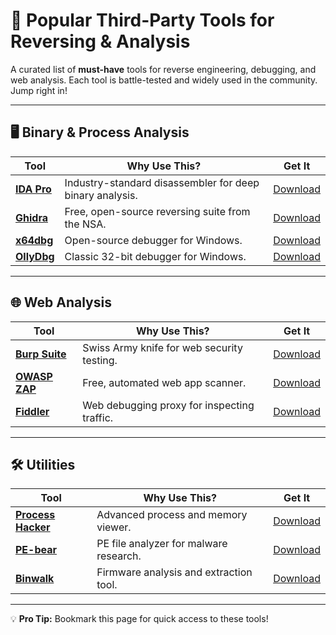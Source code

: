 # 🔧 Popular Third-Party Tools for Reversing & Analysis

A curated list of **must-have** tools for reverse engineering, debugging, and web analysis. Each tool is battle-tested and widely used in the community. Jump right in!

---

## 🖥️ Binary & Process Analysis

| Tool | Why Use This? | Get It |
|------|--------------|--------|
| **[IDA Pro](https://www.hex-rays.com/ida-pro/)** | Industry-standard disassembler for deep binary analysis. | [Download](https://www.hex-rays.com/ida-pro/) |
| **[Ghidra](https://ghidra-sre.org/)** | Free, open-source reversing suite from the NSA. | [Download](https://ghidra-sre.org/) |
| **[x64dbg](https://x64dbg.com/)** | Open-source debugger for Windows. | [Download](https://x64dbg.com/) |
| **[OllyDbg](http://www.ollydbg.de/)** | Classic 32-bit debugger for Windows. | [Download](http://www.ollydbg.de/) |

---

## 🌐 Web Analysis

| Tool | Why Use This? | Get It |
|------|--------------|--------|
| **[Burp Suite](https://portswigger.net/burp)** | Swiss Army knife for web security testing. | [Download](https://portswigger.net/burp) |
| **[OWASP ZAP](https://www.zaproxy.org/)** | Free, automated web app scanner. | [Download](https://www.zaproxy.org/) |
| **[Fiddler](https://www.telerik.com/fiddler)** | Web debugging proxy for inspecting traffic. | [Download](https://www.telerik.com/fiddler) |

---

## 🛠️ Utilities

| Tool | Why Use This? | Get It |
|------|--------------|--------|
| **[Process Hacker](https://processhacker.sourceforge.io/)** | Advanced process and memory viewer. | [Download](https://processhacker.sourceforge.io/) |
| **[PE-bear](https://github.com/hasherezade/pe-bear)** | PE file analyzer for malware research. | [Download](https://github.com/hasherezade/pe-bear) |
| **[Binwalk](https://github.com/ReFirmLabs/binwalk)** | Firmware analysis and extraction tool. | [Download](https://github.com/ReFirmLabs/binwalk) |

---

💡 **Pro Tip:** Bookmark this page for quick access to these tools! 